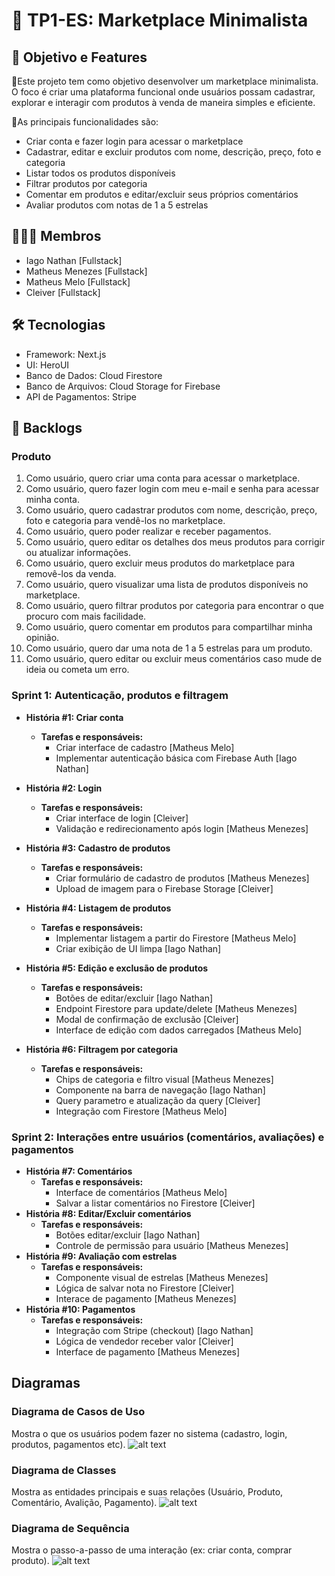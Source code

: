 # 📝 TP1-ES: Marketplace Minimalista
## 🎯 Objetivo e Features
📍Este projeto tem como objetivo desenvolver um marketplace minimalista. O foco é criar uma plataforma funcional onde usuários possam cadastrar, explorar e interagir com produtos à venda de maneira simples e eficiente. 

📍As principais funcionalidades são:
- Criar conta e fazer login para acessar o marketplace
- Cadastrar, editar e excluir produtos com nome, descrição, preço, foto e categoria
- Listar todos os produtos disponíveis
- Filtrar produtos por categoria
- Comentar em produtos e editar/excluir seus próprios comentários
- Avaliar produtos com notas de 1 a 5 estrelas


## 👨🏾‍💻 Membros
- Iago Nathan [Fullstack]
- Matheus Menezes [Fullstack]
- Matheus Melo [Fullstack]
- Cleiver [Fullstack]

## 🛠️ Tecnologias
- Framework: Next.js
- UI: HeroUI
- Banco de Dados: Cloud Firestore
- Banco de Arquivos: Cloud Storage for Firebase
- API de Pagamentos: Stripe

## 🔄 Backlogs
### Produto
1. Como usuário, quero criar uma conta para acessar o marketplace.
2. Como usuário, quero fazer login com meu e-mail e senha para acessar minha conta.
3. Como usuário, quero cadastrar produtos com nome, descrição, preço, foto e categoria para vendê-los no marketplace.
4. Como usuário, quero poder realizar e receber pagamentos.
5. Como usuário, quero editar os detalhes dos meus produtos para corrigir ou atualizar informações.
6. Como usuário, quero excluir meus produtos do marketplace para removê-los da venda.
7. Como usuário, quero visualizar uma lista de produtos disponíveis no marketplace.
8. Como usuário, quero filtrar produtos por categoria para encontrar o que procuro com mais facilidade.
9. Como usuário, quero comentar em produtos para compartilhar minha opinião.
10. Como usuário, quero dar uma nota de 1 a 5 estrelas para um produto.
11. Como usuário, quero editar ou excluir meus comentários caso mude de ideia ou cometa um erro.

### Sprint 1: Autenticação, produtos e filtragem
- **História #1: Criar conta**
  - **Tarefas e responsáveis:**
    - Criar interface de cadastro [Matheus Melo]
    - Implementar autenticação básica com Firebase Auth [Iago Nathan]
- **História #2: Login**
  - **Tarefas e responsáveis:**
    - Criar interface de login [Cleiver]
    - Validação e redirecionamento após login [Matheus Menezes]
   
- **História #3: Cadastro de produtos**
  - **Tarefas e responsáveis:**
    - Criar formulário de cadastro de produtos [Matheus Menezes]
    - Upload de imagem para o Firebase Storage [Cleiver]
      
- **História #4: Listagem de produtos**
  - **Tarefas e responsáveis:**
    - Implementar listagem a partir do Firestore [Matheus Melo]
    - Criar exibição de UI limpa [Iago Nathan]
- **História #5: Edição e exclusão de produtos**
  - **Tarefas e responsáveis:**
    - Botões de editar/excluir [Iago Nathan]
    - Endpoint Firestore para update/delete [Matheus Menezes]
    - Modal de confirmação de exclusão [Cleiver]
    - Interface de edição com dados carregados [Matheus Melo]
- **História #6: Filtragem por categoria**
  - **Tarefas e responsáveis:**
    - Chips de categoria e filtro visual [Matheus Menezes]
    - Componente na barra de navegação [Iago Nathan]
    - Query parametro e atualização da query [Cleiver]
    - Integração com Firestore [Matheus Melo]
### Sprint 2: Interações entre usuários (comentários, avaliações) e pagamentos
- **História #7: Comentários**
  - **Tarefas e responsáveis:**
      - Interface de comentários [Matheus Melo]
      - Salvar a listar comentários no Firestore [Cleiver]
- **História #8: Editar/Excluir comentários**
  - **Tarefas e responsáveis:**
    - Botões editar/excluir [Iago Nathan]
    - Controle de permissão para usuário [Matheus Menezes]
- **História #9: Avaliação com estrelas**
  - **Tarefas e responsáveis:**
    - Componente visual de estrelas [Matheus Menezes]
    - Lógica de salvar nota no Firestore [Cleiver]
    - Interace de pagamento [Matheus Menezes]
- **História #10: Pagamentos**
  - **Tarefas e responsáveis:**
    - Integração com Stripe (checkout) [Iago Nathan]
    - Lógica de vendedor receber valor [Cleiver]
    - Interface de pagamento [Matheus Menezes]  
## Diagramas
### Diagrama de Casos de Uso
Mostra o que os usuários podem fazer no sistema (cadastro, login, produtos, pagamentos etc).
![alt text](<Diagrama de caso de uso.png>)

### Diagrama de Classes
Mostra as entidades principais e suas relações (Usuário, Produto, Comentário, Avalição, Pagamento).
![alt text](<Diagrama de classes.png>)

### Diagrama de Sequência
Mostra o passo-a-passo de uma interação (ex: criar conta, comprar produto).
![alt text](<Diagrama de sequencia.png>)